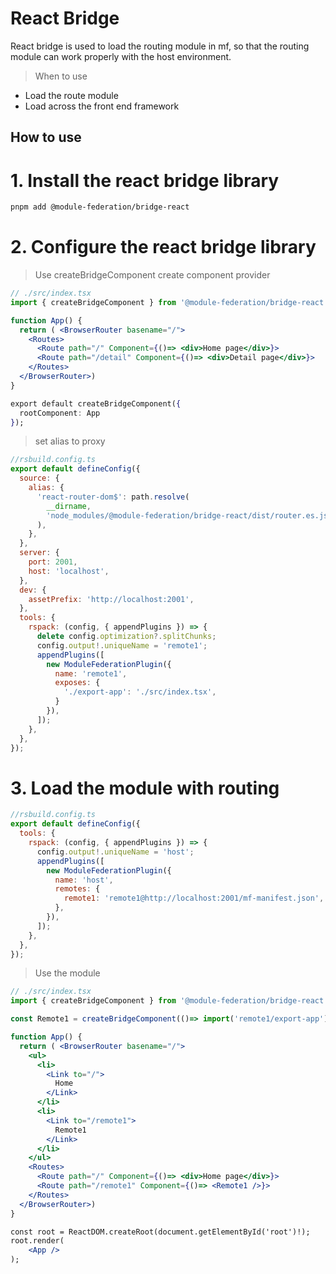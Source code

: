 # React Bridge

React bridge is used to load the routing module in mf, so that the routing module can work properly with the host environment.

> When to use

- Load the route module
- Load across the front end framework

## How to use

# 1. Install the react bridge library

```bash
pnpm add @module-federation/bridge-react
```

# 2. Configure the react bridge library

> Use createBridgeComponent create component provider

```jsx
// ./src/index.tsx
import { createBridgeComponent } from '@module-federation/bridge-react';

function App() {
  return ( <BrowserRouter basename="/">
    <Routes>
      <Route path="/" Component={()=> <div>Home page</div>}>
      <Route path="/detail" Component={()=> <div>Detail page</div>}>
    </Routes>
  </BrowserRouter>)
}

export default createBridgeComponent({
  rootComponent: App
});
```

> set alias to proxy

```js
//rsbuild.config.ts
export default defineConfig({
  source: {
    alias: {
      'react-router-dom$': path.resolve(
        __dirname,
        'node_modules/@module-federation/bridge-react/dist/router.es.js',
      ),
    },
  },
  server: {
    port: 2001,
    host: 'localhost',
  },
  dev: {
    assetPrefix: 'http://localhost:2001',
  },
  tools: {
    rspack: (config, { appendPlugins }) => {
      delete config.optimization?.splitChunks;
      config.output!.uniqueName = 'remote1';
      appendPlugins([
        new ModuleFederationPlugin({
          name: 'remote1',
          exposes: {
            './export-app': './src/index.tsx',
          }
        }),
      ]);
    },
  },
});
```

# 3. Load the module with routing

```js
//rsbuild.config.ts
export default defineConfig({
  tools: {
    rspack: (config, { appendPlugins }) => {
      config.output!.uniqueName = 'host';
      appendPlugins([
        new ModuleFederationPlugin({
          name: 'host',
          remotes: {
            remote1: 'remote1@http://localhost:2001/mf-manifest.json',
          },
        }),
      ]);
    },
  },
});
```

> Use the module

```jsx
// ./src/index.tsx
import { createBridgeComponent } from '@module-federation/bridge-react';

const Remote1 = createBridgeComponent(()=> import('remote1/export-app'));

function App() {
  return ( <BrowserRouter basename="/">
    <ul>
      <li>
        <Link to="/">
          Home
        </Link>
      </li>
      <li>
        <Link to="/remote1">
          Remote1
        </Link>
      </li>
    </ul>
    <Routes>
      <Route path="/" Component={()=> <div>Home page</div>}>
      <Route path="/remote1" Component={()=> <Remote1 />}>
    </Routes>
  </BrowserRouter>)
}

const root = ReactDOM.createRoot(document.getElementById('root')!);
root.render(
    <App />
);
```
